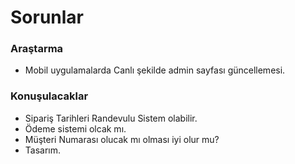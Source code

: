 # Sorunlar

### Araştarma
- Mobil uygulamalarda Canlı şekilde admin sayfası güncellemesi.

### Konuşulacaklar 
- Sipariş Tarihleri Randevulu Sistem olabilir.
- Ödeme sistemi olcak mı.
- Müşteri Numarası olucak mı olması iyi olur mu?
- Tasarım.
